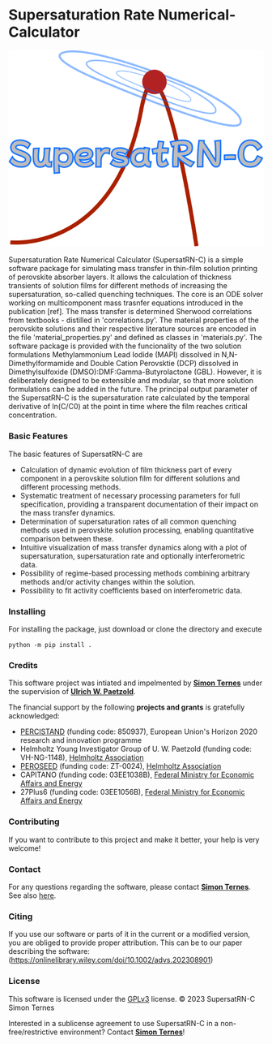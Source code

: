 # Supersaturation Rate Numerical-Calculator
<p align="center">
<picture>
 <source media="(prefers-color-scheme: dark)" srcset="logo_supersatrnc.svg">
 <source media="(prefers-color-scheme: light)" srcset="logo_supersatrnc.svg">
 <img alt="Logo SupersatRN-C" src="logo_supersatrnc.svg">
</picture>
</p>
Supersaturation Rate Numerical Calculator (SupersatRN-C) is a simple software package for simulating mass transfer in thin-film solution printing of perovskite absorber layers. It allows the calculation of thickness transients of solution films for different methods of increasing the supersaturation, so-called quenching techniques. The core is an ODE solver working on multicomponent mass trasnfer equations introduced in the publication [ref]. The mass transfer is determined Sherwood correlations from textbooks - distilled in 'correlations.py'. The material properties of the perovskite solutions and their respective literature sources are encoded in the file 'material_properties.py' and defined as classes in 'materials.py'. The software package is provided with the funcionality of the two solution formulations Methylammonium Lead Iodide (MAPI) dissolved in N,N-Dimethylformamide and Double Cation Perovsktie (DCP) dissolved in Dimethylsulfoxide (DMSO):DMF:Gamma-Butyrolactone (GBL). However, it is deliberately designed to be extensible and modular, so that more solution formulations can be added in the future. The principal output parameter of the SupersatRN-C is the supersaturation rate calculated by the temporal derivative of 
ln(C/C0)  at the point in time where the film reaches critical concentration. 

### Basic Features
The basic features of SupersatRN-C are 

* Calculation of dynamic evolution of film thickness part of every component in a perovskite solution film for different solutions and different processing methods.
* Systematic treatment of necessary processing parameters for full specification, providing a transparent documentation of their impact on the mass transfer dynamics.
* Determination of supersaturation rates of all common quenching methods used in perovskite solution processing, enabling quantitative comparison between these.
* Intuitive visualization of mass transfer dynamics along with a plot of supersaturation, supersaturation rate and optionally interferometric data.
* Possibility of regime-based processing methods combining arbitrary methods and/or activity changes within the solution.
* Possibility to fit activity coefficients based on interferometric data.

### Installing 

For installing the package, just download or clone the directory and execute
```console
python -m pip install .
```
### Credits 
This software project was intiated and impelmented by **[Simon Ternes](mailto:ternes@ing.uniroma2.it?subject=[GitHub]%20Question%20on%SupersatRN-C)** under the supervision of **[Ulrich W. Paetzold](mailto:ulrich.paetzold@kit.edu)**.

The financial support by the following **projects and grants** is gratefully acknowledged:

- [PERCISTAND](https://percistand.eu/en) (funding code: 850937), European Union's Horizon 2020 research and innovation programme
- Helmholtz Young Investigator Group of U. W. Paetzold (funding code: VH-NG-1148), [Helmholtz Association](https://www.helmholtz.de/)
- [PEROSEED](https://www.helmholtz-berlin.de/projects/peroseed/index_en.html) (funding code: ZT-0024), [Helmholtz Association](https://www.helmholtz.de/)
- CAPITANO (funding code: 03EE1038B), [Federal Ministry for Economic Affairs and Energy](https://www.bmwi.de/)
- 27Plus6 (funding code: 03EE1056B), [Federal Ministry for Economic Affairs and Energy](https://www.bmwi.de/)

### Contributing

If you want to contribute to this project and make it better, your help is very welcome! 

### Contact

For any questions regarding the software, please contact **[Simon Ternes](mailto:ternes@ing.uniroma2.it?subject=[GitHub]%20Question%20on%SupersatRN-C)**. See also [here](http://www.chose.uniroma2.it/en/postdoc/421-simon-ternes.html).

### Citing

If you use our software or parts of it in the current or a modified version, you are obliged to provide proper attribution. This can be to our paper describing the software:
(https://onlinelibrary.wiley.com/doi/10.1002/advs.202308901)

### License

This software is licensed under the [GPLv3](https://www.gnu.org/licenses/gpl-3.0.html) license. © 2023 SupersatRN-C Simon Ternes

Interested in a sublicense agreement to use SupersatRN-C in a non-free/restrictive environment? Contact **[Simon Ternes](mailto:ternes@ing.uniroma2.it?subject=[GitHub]%20Question%20on%SupersatRN-C)**!

